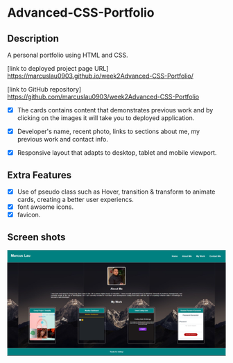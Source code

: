 # Advanced-CSS-Portfolio

## Description
A personal portfolio using HTML and CSS. 

[link to deployed project page URL] https://marcuslau0903.github.io/week2Advanced-CSS-Portfolio/

[link to GitHub repository] https://github.com/marcuslau0903/week2Advanced-CSS-Portfolio 

- [x] The cards contains content that demonstrates previous work and by clicking on the images it will take you to deployed application.

- [x] Developer's name, recent photo, links to sections about me, my previous work and contact info. 

- [x] Responsive layout that adapts to desktop, tablet and mobile viewport.

## Extra Features

- [x] Use of pseudo class such as Hover, transition & transform to animate cards, creating a better user experiencs.
- [x] font awsome icons.
- [x] favicon. 

## Screen shots 

![screenshot](./Assets/Images/Capture.png)
